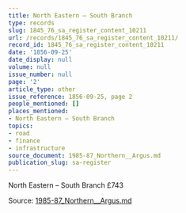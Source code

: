 ```yaml
---
title: North Eastern – South Branch
type: records
slug: 1845_76_sa_register_content_10211
url: /records/1845_76_sa_register_content_10211/
record_id: 1845_76_sa_register_content_10211
date: '1856-09-25'
date_display: null
volume: null
issue_number: null
page: '2'
article_type: other
issue_reference: 1856-09-25, page 2
people_mentioned: []
places_mentioned:
- North Eastern – South Branch
topics:
- road
- finance
- infrastructure
source_document: 1985-87_Northern__Argus.md
publication_slug: sa-register
---
```


North Eastern – South Branch	£743

Source: [1985-87_Northern__Argus.md](/downloads/markdown/1985-87_Northern__Argus.md)
